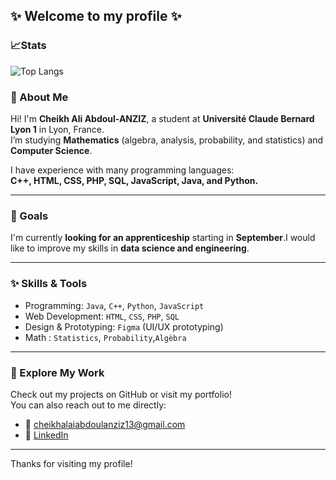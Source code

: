 

## ✨ Welcome to my profile ✨
### 📈Stats
![Top Langs](https://github-readme-stats.vercel.app/api/top-langs/?username=Azits&layout=compact&theme=tokyonight)
### 👋 About Me

Hi! I'm **Cheikh Ali Abdoul-ANZIZ**, a student at **Université Claude Bernard Lyon 1** in Lyon, France.  
I’m studying **Mathematics** (algebra, analysis, probability, and statistics) and **Computer Science**.

I have experience with many programming languages:  
**C++, HTML, CSS, PHP, SQL, JavaScript, Java, and Python.**

---

### 🚀 Goals

I'm currently **looking for an apprenticeship** starting in **September**.I would like to improve my skills in **data science and engineering**.

---
### ✨ Skills & Tools

- Programming: `Java`, `C++`, `Python`, `JavaScript`
- Web Development: `HTML`, `CSS`, `PHP`, `SQL`
- Design & Prototyping: `Figma` (UI/UX prototyping)
- Math : `Statistics`, `Probability`,`Algèbra`

---

### 📁 Explore My Work

Check out my projects on GitHub or visit my portfolio!  
You can also reach out to me directly:

- 📧 cheikhalaiabdoulanziz13@gmail.com  
- 💼 [LinkedIn](https://www.linkedin.com/in/abdoul-anziz-cheikh-ali-559383238)

---

Thanks for visiting my profile!
